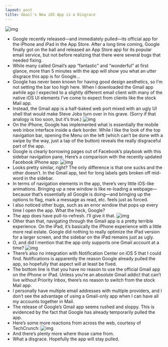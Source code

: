 ```yaml
---
layout: post
title: Gmail's New iOS App is a Disgrace
---
```

![img](http://media.idownloadblog.com/wp-content/uploads/2011/11/IMG_0132-e1320258944739.png)
* Google recently released—and immediately pulled—its official app for the iPhone and iPad in the App Store. After a long time coming, Google finally got on the ball and released an App Store app for its popular email service, but not before realizing that there were several bugs that needed fixing.
* While many called Gmail’s app “fantastic” and “wonderful” at first glance, more than 5 minutes with the app will show you what an utter disgrace this app is for Google…
* Google has never been known for having good design aesthetics, so I’m not setting the bar too high here. When I downloaded the Gmail app awhile ago I expected to a slightly different email client with many of the native iOS UI elements I’ve come to expect from clients like the stock Mail app.
* Instead, the Gmail app is a half-baked web port mixed with an ugly UI shell that would make Steve Jobs turn over in his grave. (Sorry if that analogy is too soon, but it’s true.)
![img](http://media.idownloadblog.com/wp-content/uploads/2011/11/IMG_0133.png)
* On the iPhone, Google has implemented what is essentially the mobile web inbox interface inside a dark border. While I like the look of the top navigation bar, opening the Menu on the left (which can’t be done with a swipe by the way, just a tap of the button) reveals the really disgraceful part of the app.
* Google is clearly borrowing pages out of Facebook’s playbook with this sidebar navigation pane. Here’s a comparison with the recently updated Facebook iPhone app:
![img](http://media.idownloadblog.com/wp-content/uploads/2011/11/Screen-shot-2011-11-02-at-2.29.42-PM-769-x-435-e1320259048229.png)
* Looks pretty similar, right? The only difference is that one sucks and the other doesn’t. In the Gmail app, text for long labels gets broken off mid-word in the sidebar.
* In terms of navigation elements in the app, there’s very little iOS-like animations. Bringing up a new window is like re-loading a webpage—because that’s essentially all Google is doing—and bringing up the options to flag, mark a message as read, etc. feels just as forced.
* I also noticed other bugs, such as an error window that pops up every time I open the app. What the heck, Google?
* The app does have pull-to-refresh. I’ll give it that.
![img](http://media.idownloadblog.com/wp-content/uploads/2011/11/IMG_0043.png)
* Other than that, navigating through the Gmail app is a pretty terrible experience. On the iPad, it’s basically the iPhone experience with a little more real estate. Google did nothing to really optimize the iPad version for a larger screen, and the sidebar on the iPad remains just as ugly.
* O, and did I mention that the app only supports one Gmail account at a time?
![img](http://media.idownloadblog.com/wp-content/uploads/2011/11/IMG_0045.png)
* There’s also no integration with Notification Center on iOS 5 that I could find. Notifications is apparently the reason Google already pulled the app, so hopefully that aspect will at least be fixed.
* The bottom line is that you have no reason to use the official Gmail app on the iPhone or iPad. Unless you’re an absolute Gmail addict that can’t live without Priority Inbox, there’s no reason to switch from the stock Mail app.
* I personally have multiple email addresses with multiple providers, and I don’t see the advantage of using a Gmail-only app when I can have all my accounts together in Mail.
* The release of Google’s Gmail app seems rushed and sloppy. This is evidenced by the fact that Google has already temporarily pulled the app.
* Here’s some more reactions from across the web, courtesy of TechCrunch:
![img](http://media.idownloadblog.com/wp-content/uploads/2011/11/Screen-Shot-2011-11-02-at-1.50.20-PM.jpg)
* And there’s plenty more where those came from.
* What a disgrace. Hopefully the app will stay pulled.

